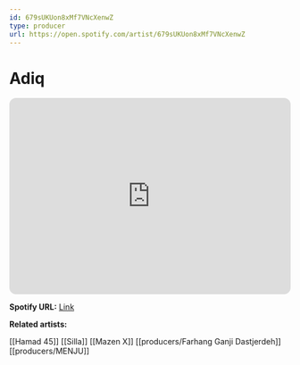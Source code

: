 ```yaml
---
id: 679sUKUon8xMf7VNcXenwZ
type: producer
url: https://open.spotify.com/artist/679sUKUon8xMf7VNcXenwZ
---
```

# Adiq

<iframe style="border-radius:12px" src="https://open.spotify.com/embed/artist/679sUKUon8xMf7VNcXenwZ" width="100%" height="352" frameBorder="0" allowfullscreen="" allow="autoplay; clipboard-write; encrypted-media; fullscreen; picture-in-picture" loading="lazy"></iframe>

**Spotify URL:** [Link](https://open.spotify.com/artist/679sUKUon8xMf7VNcXenwZ)

**Related artists:**

[[Hamad 45]]
[[Silla]]
[[Mazen X]]
[[producers/Farhang Ganji Dastjerdeh]]
[[producers/MENJU]]
